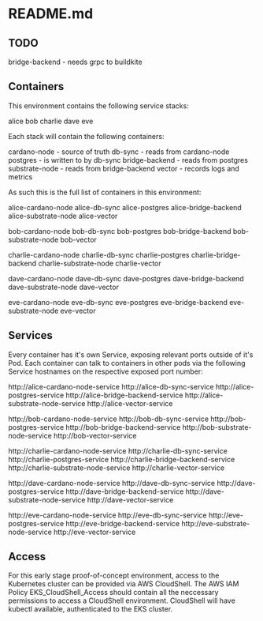# README.md

## TODO

bridge-backend - needs grpc to buildkite

## Containers

This environment contains the following service stacks:

alice
bob
charlie
dave
eve

Each stack will contain the following containers:

cardano-node - source of truth
db-sync - reads from cardano-node
postgres - is written to by db-sync
bridge-backend - reads from postgres
substrate-node - reads from bridge-backend
vector - records logs and metrics

As such this is the full list of containers in this environment:

alice-cardano-node
alice-db-sync
alice-postgres
alice-bridge-backend
alice-substrate-node
alice-vector

bob-cardano-node
bob-db-sync
bob-postgres
bob-bridge-backend
bob-substrate-node
bob-vector

charlie-cardano-node
charlie-db-sync
charlie-postgres
charlie-bridge-backend
charlie-substrate-node
charlie-vector

dave-cardano-node
dave-db-sync
dave-postgres
dave-bridge-backend
dave-substrate-node
dave-vector

eve-cardano-node
eve-db-sync
eve-postgres
eve-bridge-backend
eve-substrate-node
eve-vector

## Services

Every container has it's own Service, exposing relevant ports outside of it's Pod.
Each container can talk to containers in other pods via the following Service hostnames on the respective exposed port number:

http://alice-cardano-node-service
http://alice-db-sync-service
http://alice-postgres-service
http://alice-bridge-backend-service
http://alice-substrate-node-service
http://alice-vector-service

http://bob-cardano-node-service
http://bob-db-sync-service
http://bob-postgres-service
http://bob-bridge-backend-service
http://bob-substrate-node-service
http://bob-vector-service

http://charlie-cardano-node-service
http://charlie-db-sync-service
http://charlie-postgres-service
http://charlie-bridge-backend-service
http://charlie-substrate-node-service
http://charlie-vector-service

http://dave-cardano-node-service
http://dave-db-sync-service
http://dave-postgres-service
http://dave-bridge-backend-service
http://dave-substrate-node-service
http://dave-vector-service

http://eve-cardano-node-service
http://eve-db-sync-service
http://eve-postgres-service
http://eve-bridge-backend-service
http://eve-substrate-node-service
http://eve-vector-service

## Access

For this early stage proof-of-concept environment, access to the Kubernetes cluster can be provided via AWS CloudShell.
The AWS IAM Policy EKS_CloudShell_Access should contain all the neccessary permissions to access a CloudShell environment.
CloudShell will have kubectl available, authenticated to the EKS cluster.
